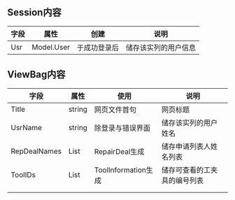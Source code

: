 ﻿## Session内容
| 字段 | 属性       | 创建         | 说明                 |
| ---- | ---------- | ------------ | -------------------- |
| Usr  | Model.User | 于成功登录后 | 储存该实列的用户信息 |

## ViewBag内容

| 字段         | 属性         | 使用                | 说明                         |
| ------------ | ------------ | ------------------- | ---------------------------- |
| Title        | string       | 网页文件首句        | 网页标题                     |
| UsrName      | string       | 除登录与错误界面    | 储存该实列的用户姓名         |
| RepDealNames | List<string> | RepairDeal生成      | 储存申请列表人姓名列表       |
| ToolIDs      | List<string> | ToolInformation生成 | 储存可查看的工夹具的编号列表 |
|              |              |                     |                              |
|              |              |                     |                              |




